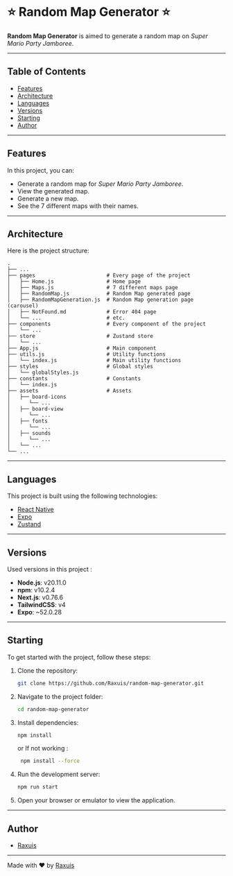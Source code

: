 # ⭐️ Random Map Generator ⭐️

**Random Map Generator** is aimed to generate a random map on *Super Mario Party Jamboree*.

---

## Table of Contents

- [Features](#features)
- [Architecture](#architecture)
- [Languages](#languages)
- [Versions](#versions)
- [Starting](#starting)
- [Author](#author)

---

## Features

In this project, you can:

- Generate a random map for *Super Mario Party Jamboree*.
- View the generated map.
- Generate a new map.
- See the 7 different maps with their names.

---

## Architecture

Here is the project structure:

    .
    ├── ...
    ├── pages                       # Every page of the project
    │   ├── Home.js                 # Home page
    │   ├── Maps.js                 # 7 different maps page
    │   ├── RandomMap.js            # Random Map generated page
    │   ├── RandomMapGeneration.js  # Random Map generation page (carousel)
    │   ├── NotFound.md             # Error 404 page
    │   └── ...                     # etc.
    ├── components                  # Every component of the project
    │   └── ...                     
    ├── store                       # Zustand store
    │   └── ...                     
    ├── App.js                      # Main component
    ├── utils.js                    # Utility functions
    │   └── index.js                # Main utility functions
    ├── styles                      # Global styles
    │   └── globalStyles.js
    ├── constants                   # Constants
    │   └── index.js
    ├── assets                      # Assets
    │   ├── board-icons
    │      └── ...
    │   ├── board-view
    │      └── ...
    │   ├── fonts
    │      └── ...
    │   ├── sounds
    │      └── ...
    │   └── ...
    └── ...

---

## Languages

This project is built using the following technologies:

- [React Native](https://reactnative.dev/)
- [Expo](https://expo.dev/)
- [Zustand](https://zustand-demo.pmnd.rs/)

---

## Versions

Used versions in this project :

- **Node.js**: v20.11.0
- **npm**: v10.2.4
- **Next.js**: v0.76.6
- **TailwindCSS**: v4
- **Expo**: ~52.0.28

---

## Starting

To get started with the project, follow these steps:

1. Clone the repository:
   ```bash
   git clone https://github.com/Raxuis/random-map-generator.git
   ```

2. Navigate to the project folder:
   ```bash
   cd random-map-generator
   ```

3. Install dependencies:
   ```bash
   npm install 
   ```
    or If not working :
    ```bash
     npm install --force
    ```

4. Run the development server:
   ```bash
   npm run start
   ```

5. Open your browser or emulator to view the application.

---

## Author

- [Raxuis](https://github.com/Raxuis)

---

Made with ❤️ by [Raxuis](https://github.com/Raxuis)

```


